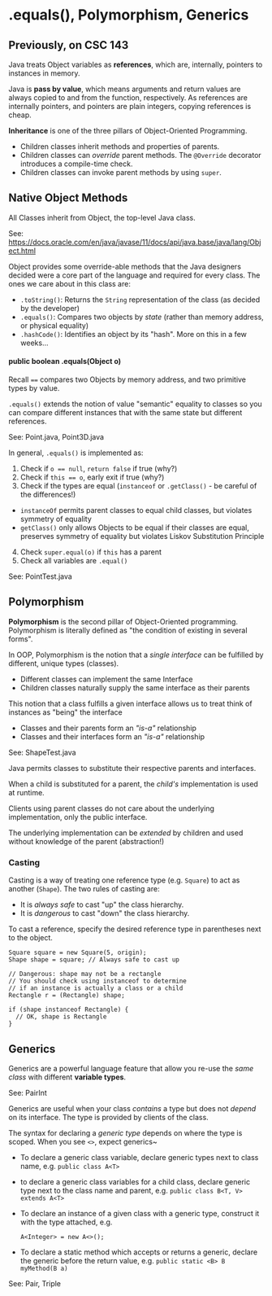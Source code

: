 
# .equals(), Polymorphism, Generics

## Previously, on CSC 143

Java treats Object variables as **references**, which are, internally, pointers to instances in memory.

Java is **pass by value**, which means arguments and return values are always copied to and from the function, respectively. As references are internally pointers, and pointers are plain integers, copying references is cheap.

**Inheritance** is one of the three pillars of Object-Oriented Programming.
 - Children classes inherit methods and properties of parents.
 - Children classes can *override* parent methods. The `@Override` decorator introduces a compile-time check.
 - Children classes can invoke parent methods by using `super`.

## Native Object Methods

All Classes inherit from Object, the top-level Java class.

See: https://docs.oracle.com/en/java/javase/11/docs/api/java.base/java/lang/Object.html

Object provides some override-able methods that the Java designers decided were a core part of the language and required for every class. The ones we care about in this class are:

 - `.toString()`: Returns the `String` representation of the class (as decided by the developer)
 - `.equals()`: Compares two objects by *state* (rather than memory address, or physical equality)
 - `.hashCode()`: Identifies an object by its "hash". More on this in a few weeks...

#### public boolean .equals(Object o)

Recall `==` compares two Objects by memory address, and two primitive types by value.

`.equals()` extends the notion of value "semantic" equality to classes so you can compare different instances that with the same state but different references.

See: Point.java, Point3D.java

In general, `.equals()` is implemented as:

 1. Check if `o == null`, `return false` if true (why?)
 2. Check if `this == o`, early exit if true (why?)
 3. Check if the types are equal (`instanceof` or `.getClass()` - be careful of the differences!)
 
  - `instanceOf` permits parent classes to equal child classes,
                 but violates symmetry of equality
  - `getClass()` only allows Objects to be equal if their classes are equal,
                 preserves symmetry of equality
                 but violates Liskov Substitution Principle 
 
 4. Check `super.equal(o)` if `this` has a parent
 5. Check all variables are `.equal()`

See: PointTest.java

## Polymorphism

**Polymorphism** is the second pillar of Object-Oriented programming. Polymorphism is literally defined as "the condition of existing in several forms".

In OOP, Polymorphism is the notion that a *single interface* can be fulfilled by different, unique types (classes).

 - Different classes can implement the same Interface
 - Children classes naturally supply the same interface as their parents

This notion that a class fulfills a given interface allows us to treat think of instances as "being" the interface

 - Classes and their parents form an *"is-a"* relationship
 - Classes and their interfaces form an *"is-a"* relationship

See: ShapeTest.java

Java permits classes to substitute their respective parents and interfaces.

When a child is substituted for a parent, the *child's* implementation is used at runtime.

Clients using parent classes do not care about the underlying implementation, only the public interface.

The underlying implementation can be *extended* by children and used without knowledge of the parent (abstraction!)

### Casting

Casting is a way of treating one reference type (e.g. `Square`) to act as another (`Shape`). The two rules of casting are:

 - It is *always safe* to cast "up" the class hierarchy.
 - It is *dangerous* to cast "down" the class hierarchy.

To cast a reference, specify the desired reference type in parentheses next to the object.

```
Square square = new Square(5, origin);
Shape shape = square; // Always safe to cast up

// Dangerous: shape may not be a rectangle
// You should check using instanceof to determine
// if an instance is actually a class or a child 
Rectangle r = (Rectangle) shape;

if (shape instanceof Rectangle) {
  // OK, shape is Rectangle
}

```

## Generics

Generics are a powerful language feature that allow you re-use the *same class* with different **variable types**.

See: PairInt

Generics are useful when your class *contains* a type but does not *depend* on its interface.
The type is provided by clients of the class.

The syntax for declaring a *generic type* depends on where the type is scoped. When you see `<>`, expect generics~

 - To declare a generic class variable, declare generic types next to class name, e.g. `public class A<T>`
 
 - to declare a generic class variables for a child class, declare generic type next to the class name and parent, e.g. `public class B<T, V> extends A<T>`
 
 - To declare an instance of a given class with a generic type, construct it with the type attached, e.g.
 
   `A<Integer> = new A<>();`
 
 - To declare a static method which accepts or returns a generic, declare the generic before the return value, e.g. `public static <B> B myMethod(B a)`

See: Pair, Triple
